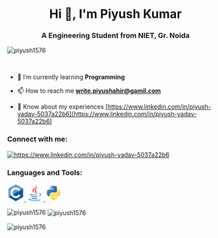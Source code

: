 <h1 align="center">Hi 👋, I'm Piyush Kumar</h1>
<h3 align="center">A Engineering Student from NIET, Gr. Noida</h3>

<p align="left"> <img src="https://komarev.com/ghpvc/?username=piyush1576&label=Profile%20views&color=0e75b6&style=flat" alt="piyush1576" /> </p>

<p align="left"> <a href="https://twitter.com/" target="blank"><img src="https://img.shields.io/twitter/follow/?logo=twitter&style=for-the-badge" alt="" /></a> </p>

- 🌱 I’m currently learning **Programming**

- 📫 How to reach me **write.piyushahir@gamil.com**

- 📄 Know about my experiences [https://www.linkedin.com/in/piyush-yadav-5037a22b6](https://www.linkedin.com/in/piyush-yadav-5037a22b6)

<h3 align="left">Connect with me:</h3>
<p align="left">
<a href="https://linkedin.com/in/https://www.linkedin.com/in/piyush-yadav-5037a22b6" target="blank"><img align="center" src="https://raw.githubusercontent.com/rahuldkjain/github-profile-readme-generator/master/src/images/icons/Social/linked-in-alt.svg" alt="https://www.linkedin.com/in/piyush-yadav-5037a22b6" height="30" width="40" /></a>
</p>

<h3 align="left">Languages and Tools:</h3>
<p align="left"> <a href="https://www.cprogramming.com/" target="_blank" rel="noreferrer"> <img src="https://raw.githubusercontent.com/devicons/devicon/master/icons/c/c-original.svg" alt="c" width="40" height="40"/> </a> <a href="https://www.java.com" target="_blank" rel="noreferrer"> <img src="https://raw.githubusercontent.com/devicons/devicon/master/icons/java/java-original.svg" alt="java" width="40" height="40"/> </a> <a href="https://www.python.org" target="_blank" rel="noreferrer"> <img src="https://raw.githubusercontent.com/devicons/devicon/master/icons/python/python-original.svg" alt="python" width="40" height="40"/> </a> </p>

<p><img align="left" src="https://github-readme-stats.vercel.app/api/top-langs?username=piyush1576&show_icons=true&locale=en&layout=compact" alt="piyush1576" /></p>

<p>&nbsp;<img align="center" src="https://github-readme-stats.vercel.app/api?username=piyush1576&show_icons=true&locale=en" alt="piyush1576" /></p>

<p><img align="center" src="https://github-readme-streak-stats.herokuapp.com/?user=piyush1576&" alt="piyush1576" /></p>

